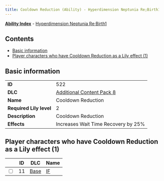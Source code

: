 ```yaml
---
title: Cooldown Reduction (Ability) - Hyperdimension Neptunia Re;Birth1
---
```


[**Ability Index**](/neptunia/rb1/ability/index.html) - [Hyperdimension Neptunia Re;Birth1](/neptunia/rb1)

## Contents

- [Basic information](#basic-information)
- [Player characters who have Cooldown Reduction as a Lily effect (1)](#player-characters-who-have-cooldown-reduction-as-a-lily-effect-1)

## Basic information

|   |   |
| -- | -- |
| **ID** | 522 |
| **DLC** | [Additional Content Pack 8](/neptunia/rb1/dlc/17-pack8.html) |
| **Name** | Cooldown Reduction |
| **Required Lily level** | 2 |
| **Description** | Cooldown Reduction |
| **Effects** | Increases Wait Time Recovery by 25% |


## Player characters who have Cooldown Reduction as a Lily effect (1)

|    | ID | DLC | Name |
| -- | -- | --- | ---- |
| <input type="checkbox" id="rb1-player-1-11" class="trackbox" /> | 11 | [Base](/neptunia/rb1/dlc/1-base.html) | [IF](/neptunia/rb1/player/1-11-if.html) |
